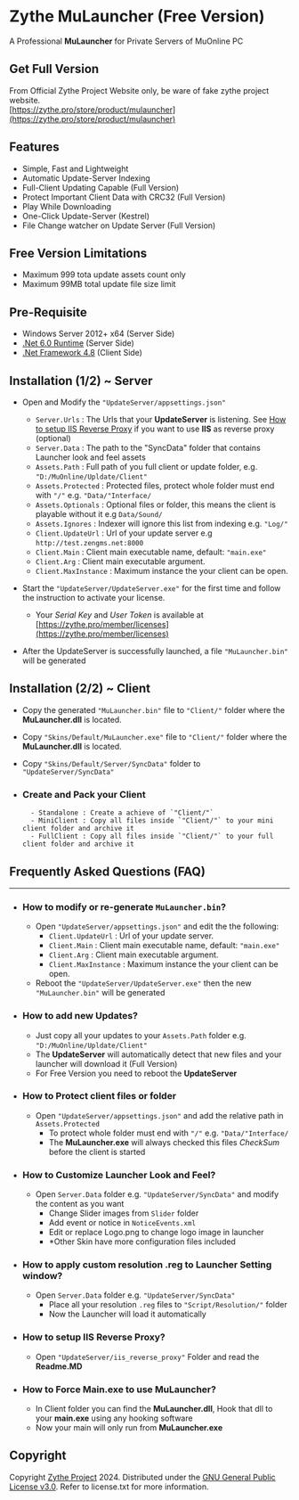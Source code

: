 # Zythe MuLauncher (Free Version)
A Professional **MuLauncher** for Private Servers of MuOnline PC
## Get Full Version
From Official Zythe Project Website only, be ware of fake zythe project website.<br />
[https://zythe.pro/store/product/mulauncher](https://zythe.pro/store/product/mulauncher) 

## Features
* Simple, Fast and Lightweight
* Automatic Update-Server Indexing
* Full-Client Updating Capable (Full Version)
* Protect Important Client Data with CRC32 (Full Version)
* Play While Downloading
* One-Click Update-Server (Kestrel)
* File Change watcher on Update Server (Full Version)

## Free Version Limitations
* Maximum 999 tota update assets count only
* Maximum 99MB total update file size limit

## Pre-Requisite 
* Windows Server 2012+ x64 (Server Side)
* [.Net 6.0 Runtime](https://dotnet.microsoft.com/en-us/download/dotnet/6.0) (Server Side)
* [.Net Framework 4.8](https://go.microsoft.com/fwlink/?linkid=2088631) (Client Side)

## Installation (1/2) ~ Server
* Open and Modify the `"UpdateServer/appsettings.json"`
    - `Server.Urls` : The Urls that your **UpdateServer** is listening. See [How to setup IIS Reverse Proxy](*###How-to-setup-IIS-Reverse-Proxy?) if you want to use **IIS** as reverse proxy (optional)
    - `Server.Data` : The path to the "SyncData" folder that contains Launcher look and feel assets
    - `Assets.Path` : Full path of you full client or update folder, e.g. `"D:/MuOnline/Upldate/Client"`
    - `Assets.Protected` : Protected files, protect whole folder must end with `"/"` e.g. `"Data/"Interface/`
    - `Assets.Optionals` : Optional files or folder, this means the client is playable without it e.g `Data/Sound/`
    - `Assets.Ignores` : Indexer will ignore this list from indexing e.g. `"Log/"`
    - `Client.UpdateUrl` : Url of your update server e.g `http://test.zengms.net:8000`
    - `Client.Main` : Client main executable name, default: `"main.exe"`
    - `Client.Arg` : Client main executable argument.
    - `Client.MaxInstance` : Maximum instance the your client can be open.

* Start the `"UpdateServer/UpdateServer.exe"` for the first time and follow the instruction to activate your license.
    - Your *Serial Key* and *User Token* is available at [https://zythe.pro/member/licenses](https://zythe.pro/member/licenses)
* After the UpdateServer is successfully launched, a file `"MuLauncher.bin"` will be generated

## Installation (2/2) ~ Client 
* Copy the generated `"MuLauncher.bin"` file to `"Client/"` folder where the **MuLauncher.dll** is located.
* Copy `"Skins/Default/MuLauncher.exe"` file to `"Client/"` folder where the **MuLauncher.dll** is located.
* Copy `"Skins/Default/Server/SyncData"` folder to `"UpdateServer/SyncData"`

* ### Create and Pack your Client
        - Standalone : Create a achieve of `"Client/"` 
        - MiniClient : Copy all files inside `"Client/"` to your mini client folder and archive it
        - FullClient : Copy all files inside `"Client/"` to your full client folder and archive it


## Frequently Asked Questions (FAQ)
---
* ### How to modify or re-generate `MuLauncher.bin`? 
    * Open `"UpdateServer/appsettings.json"` and edit the the following:
        - `Client.UpdateUrl` : Url of your update server.
        - `Client.Main` : Client main executable name, default: `"main.exe"`
        - `Client.Arg` : Client main executable argument.
        - `Client.MaxInstance` : Maximum instance the your client can be open.
    * Reboot the `"UpdateServer/UpdateServer.exe"` then the new `"MuLauncher.bin"` will be generated

* ### How to add new Updates? 
    - Just copy all your updates to your `Assets.Path` folder e.g. `"D:/MuOnline/Upldate/Client"`
    - The **UpdateServer** will automatically detect that new files and your launcher will download it (Full Version)
    - For Free Version you need to reboot the **UpdateServer**

* ### How to Protect client files or folder 
    * Open `"UpdateServer/appsettings.json"` and add the relative path in `Assets.Protected` 
        - To protect whole folder must end with `"/"` e.g. `"Data/"Interface/`
        - The **MuLauncher.exe** will always checked this files *CheckSum* before the client is started

* ### How to Customize Launcher Look and Feel? 
    * Open `Server.Data` folder e.g. `"UpdateServer/SyncData"` and modify the content as you want
        - Change Slider images from `Slider` folder
        - Add event or notice in `NoticeEvents.xml`
        - Edit or replace Logo.png to change logo image in launcher
        - *Other Skin have more configuration files included

* ### How to apply custom resolution .reg to Launcher Setting window?
    * Open `Server.Data` folder e.g. `"UpdateServer/SyncData"`
        - Place all your resolution `.reg` files to `"Script/Resolution/"` folder
        - Now the Launcher will load it automatically

* ### How to setup IIS Reverse Proxy?
    * Open `"UpdateServer/iis_reverse_proxy"` Folder and read the **Readme.MD**
 
* ### How to Force Main.exe to use MuLauncher?
    * In Client folder you can find the **MuLauncher.dll**, Hook that dll to your **main.exe** using any hooking software
    * Now your main will only run from **MuLauncher.exe**


## Copyright
Copyright [Zythe Project](http://zythe.pro) 2024. Distributed under the [GNU General Public License v3.0](https://opensource.org/license/agpl-v3/). Refer to license.txt for more information.
